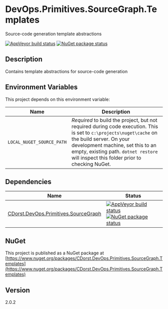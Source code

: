 # DevOps.Primitives.SourceGraph.Templates

Source-code generation template abstractions

[![AppVeyor build status](https://img.shields.io/appveyor/ci/cdorst/devops-primitives-sourcegraph-templates.svg?label=AppVeyor&style=for-the-badge)](https://ci.appveyor.com/project/cdorst/devops-primitives-sourcegraph-templates)
[![NuGet package status](https://img.shields.io/nuget/v/CDorst.DevOps.Primitives.SourceGraph.Templates.svg?label=NuGet&style=for-the-badge)](https://www.nuget.org/packages/CDorst.DevOps.Primitives.SourceGraph.Templates)

## Description

Contains template abstractions for source-code generation

## Environment Variables

This project depends on this environment variable:

Name | Description
---- | -----------
`LOCAL_NUGET_SOURCE_PATH` | *Required* to build the project, but not required during code execution. This is set to `c:\projects\nuget\cache` on the build server. On your development machine, set this to an empty, existing path. `dotnet restore` will inspect this folder prior to checking NuGet.

## Dependencies

Name | Status
---- | ------
[CDorst.DevOps.Primitives.SourceGraph](https://github.com/CDorst/DevOps.Primitives.SourceGraph) | [![AppVeyor build status](https://img.shields.io/appveyor/ci/cdorst/devops-primitives-sourcegraph.svg?label=AppVeyor&style=flat-square)](https://ci.appveyor.com/project/cdorst/devops-primitives-sourcegraph) [![NuGet package status](https://img.shields.io/nuget/v/CDorst.DevOps.Primitives.SourceGraph.svg?label=NuGet&style=flat-square)](https://www.nuget.org/packages/CDorst.DevOps.Primitives.SourceGraph)

## NuGet

This project is published as a NuGet package at [https://www.nuget.org/packages/CDorst.DevOps.Primitives.SourceGraph.Templates](https://www.nuget.org/packages/CDorst.DevOps.Primitives.SourceGraph.Templates)

## Version

2.0.2
